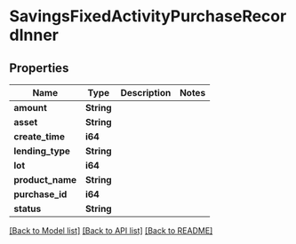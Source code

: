 # SavingsFixedActivityPurchaseRecordInner

## Properties

Name | Type | Description | Notes
------------ | ------------- | ------------- | -------------
**amount** | **String** |  | 
**asset** | **String** |  | 
**create_time** | **i64** |  | 
**lending_type** | **String** |  | 
**lot** | **i64** |  | 
**product_name** | **String** |  | 
**purchase_id** | **i64** |  | 
**status** | **String** |  | 

[[Back to Model list]](../README.md#documentation-for-models) [[Back to API list]](../README.md#documentation-for-api-endpoints) [[Back to README]](../README.md)


